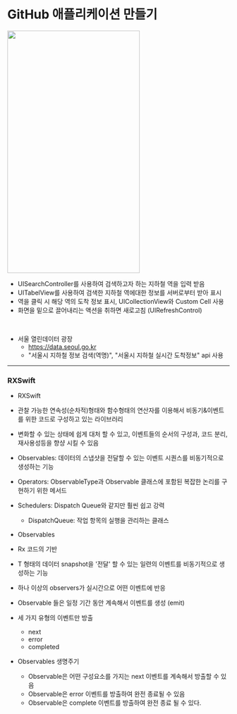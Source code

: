 GitHub 애플리케이션 만들기
===========
<img src="https://user-images.githubusercontent.com/55949986/205565862-63b5bb50-a0c9-4753-906e-79a1a791baec.gif" width="300" height="550"/>

* UISearchController를 사용하여 검색하고자 하는 지하철 역을 입력 받음
* UITabelView를 사용하여 검색한 지하철 역에대한 정보를 서버로부터 받아 표시
* 역을 클릭 시 해당 역의 도착 정보 표시, UICollectionView와 Custom Cell 사용
* 화면을 밑으로 끌어내리는 액션을 취하면 새로고침 (UIRefreshControl)

</br>

* 서울 열린데이터 광장
  * https://data.seoul.go.kr
  * "서울시 지하철 정보 검색(역명)", "서울시 지하철 실시간 도착정보" api 사용
---------------------------------------

### RXSwift

* RXSwift
 * 관찰 가능한 연속성(순차적)형태와 함수형태의 연산자를 이용해서 비동기&이벤트를 위한 코드로 구성하고 있는 라이브러리
 * 변화할 수 있는 상태에 쉽게 대처 할 수 있고, 이벤트들의 순서의 구성과, 코드 분리, 재사용성등을 향샹 시킬 수 있음
 * Observables: 데이터의 스냅샷을 전달할 수 있는 이벤트 시퀀스를 비동기적으로 생성하는 기능
 * Operators: ObservableType과 Observable 클래스에 포함된 복잡한 논리를 구현하기 위한 메서드
 * Schedulers: Dispatch Queue와 같지만 훨씬 쉽고 강력
   * DispatchQueue: 작업 항목의 실행을 관리하는 클래스
   
* Observables
 * Rx 코드의 기반
 * T 형태의 데이터 snapshot을 '전달' 할 수 있는 일련의 이벤트를 비동기적으로 생성하는 기능 
 * 하나 이상의 observers가 실시간으로 어떤 이벤트에 반응
 * Observable 들은 일정 기간 동안 계속해서 이벤트를 생성 (emit)
 * 세 가지 유형의 이벤트만 방출
   * next
   * error
   * completed
   
* Observables 생명주기
  * Observable은 어떤 구성요소를 가지는 next 이벤트를 계속해서 방출할 수 있음 
  * Observable은 error 이벤트를 방출하여 완전 종료될 수 있음
  * Observable은 complete 이벤트를 방출하여 완전 종료 될 수 있다.
